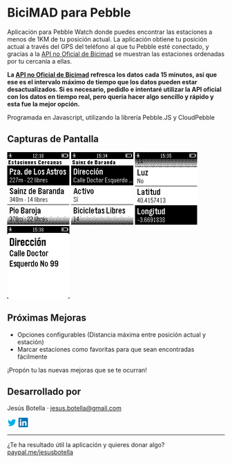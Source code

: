 # BiciMAD para Pebble

Aplicación para Pebble Watch donde puedes encontrar las estaciones a menos de 1KM de tu posición actual. La aplicación obtiene tu posición actual a través del GPS del teléfono al que tu Pebble esté conectado, y gracias a la [API no Oficial de Bicimad](https://github.com/cicloon/bicimad-api) se muestran las estaciones ordenadas por tu cercanía a ellas.

**La [API no Oficial de Bicimad](https://github.com/cicloon/bicimad-api) refresca los datos cada 15 minutos, así que ese es el intervalo máximo de tiempo que los datos pueden estar desactualizados. Si es necesario, pedidlo e intentaré utilizar la API oficial con los datos en tiempo real, pero quería hacer algo sencillo y rápido y esta fue la mejor opción.**

Programada en Javascript, utilizando la librería Pebble.JS y CloudPebble

**Capturas de Pantalla**
--------------------
![Screenshot #1](https://raw.githubusercontent.com/jesusbotella/PebbleBiciMAD/master/screenshots/pebble_main.png?token=AEHp8L1lSvRjQ1kdOQE7IrJuNGAcFb1Oks5V8WUKwA%3D%3D) ![Screenshot #2](https://github.com/jesusbotella/PebbleBiciMAD/blob/master/screenshots/pebble_detail.png?raw=true) ![Screenshot #3](https://github.com/jesusbotella/PebbleBiciMAD/blob/master/screenshots/pebble_detail2.png?raw=true) ![Screenshot #4](https://github.com/jesusbotella/PebbleBiciMAD/blob/master/screenshots/pebble_address.png?raw=true)

**Próximas Mejoras**
--------------------

- Opciones configurables (Distancia máxima entre posición actual y estación)
- Marcar estaciones como favoritas para que sean encontradas fácilmente

¡Propón tu las nuevas mejoras que se te ocurran!

**Desarrollado por**
--------------------
Jesús Botella · jesus.botella@gmail.com

[![Twitter][2]][1] [![LinkedIn][4]][3]

  [1]: http://twitter.com/sn00b
  [2]: https://github.com/jesusbotella/PebbleBiciMAD/blob/master/social_icons/twitter.png?raw=true
  [3]: https://linkedin.com/in/jesusbotella
  [4]: https://github.com/jesusbotella/PebbleBiciMAD/blob/master/social_icons/linkedin.png?raw=true
  
----------

¿Te ha resultado útil la aplicación y quieres donar algo? [paypal.me/jesusbotella](https://paypal.me/jesusbotella)
